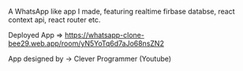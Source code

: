 A WhatsApp like app I made, featuring realtime firbase databse, react context api, react router etc.

Deployed App => https://whatsapp-clone-bee29.web.app/room/yN5YoTq6d7aJo68nsZN2

App designed by -> Clever Programmer (Youtube)
